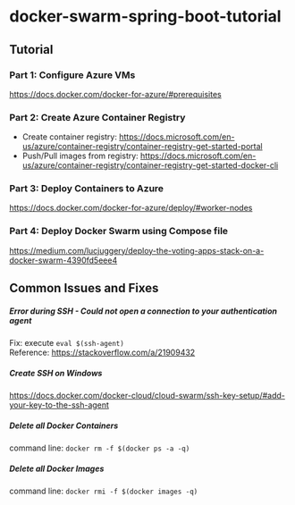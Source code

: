 # docker-swarm-spring-boot-tutorial

## Tutorial
### Part 1: Configure Azure VMs
https://docs.docker.com/docker-for-azure/#prerequisites

### Part 2: Create Azure Container Registry
* Create container registry: https://docs.microsoft.com/en-us/azure/container-registry/container-registry-get-started-portal  
* Push/Pull images from registry: https://docs.microsoft.com/en-us/azure/container-registry/container-registry-get-started-docker-cli

### Part 3: Deploy Containers to Azure
https://docs.docker.com/docker-for-azure/deploy/#worker-nodes

### Part 4: Deploy Docker Swarm using Compose file
https://medium.com/lucjuggery/deploy-the-voting-apps-stack-on-a-docker-swarm-4390fd5eee4

## Common Issues and Fixes
##### Error during SSH - Could not open a connection to your authentication agent  
Fix: execute `eval $(ssh-agent)`  
Reference: https://stackoverflow.com/a/21909432  

##### Create SSH on Windows  
https://docs.docker.com/docker-cloud/cloud-swarm/ssh-key-setup/#add-your-key-to-the-ssh-agent  

##### Delete all Docker Containers
command line: `docker rm -f $(docker ps -a -q)`

##### Delete all Docker Images
command line: `docker rmi -f $(docker images -q)`
